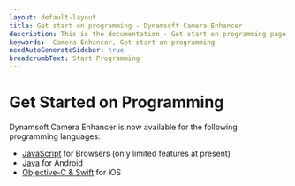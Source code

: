 ```yaml
---
layout: default-layout
title: Get start on programming - Dynamsoft Camera Enhancer
description: This is the documentation - Get start on programming page of Dynamsoft Camera Enhancer.
keywords:  Camera Enhancer, Get start on programming
needAutoGenerateSidebar: true
breadcrumbText: Start Programming
---
```

# Get Started on Programming

Dynamsoft Camera Enhancer is now available for the following programming languages:

- [JavaScript]({{site.js}}) for Browsers (only limited features at present)
- [Java]({{site.android}}) for Android
- [Objective-C & Swift]({{site.ios}}) for iOS
